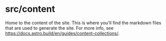 # src/content

Home to the content of the site. This is where you'll find the markdown files that are used to generate the site.
For more info, see https://docs.astro.build/en/guides/content-collections/.
